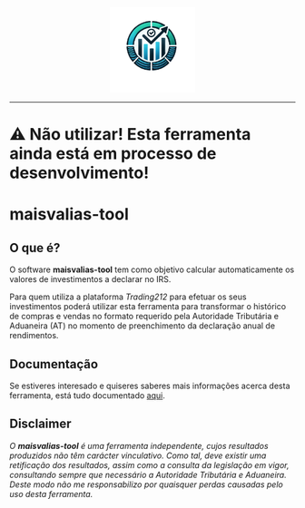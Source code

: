 <p align="center">
    <img src="/assets/images/logo-no-bg.png" height="150" alt="logo">
</p>

---

# ⚠️ **Não utilizar! Esta ferramenta ainda está em processo de desenvolvimento!**

# maisvalias-tool

## O que é?

O software **maisvalias-tool** tem como objetivo calcular automaticamente os valores de investimentos a declarar no IRS.

Para quem utiliza a plataforma _Trading212_ para efetuar os seus investimentos poderá utilizar esta ferramenta para transformar o histórico de compras e vendas no formato requerido pela Autoridade Tributária e Aduaneira (AT) no momento de preenchimento da declaração anual de rendimentos.

## Documentação

Se estiveres interesado e quiseres saberes mais informações acerca desta ferramenta, está tudo documentado [aqui](https://tomas-silva-pt.github.io/maisvalias-tool/docs/intro).

## Disclaimer

_O **maisvalias-tool** é uma ferramenta independente, cujos resultados produzidos não têm carácter vinculativo. Como tal, deve existir uma retificação dos resultados, assim como a consulta da legislação em vigor, consultando sempre que necessário a Autoridade Tributária e Aduaneira.
Deste modo não me responsabilizo por quaisquer perdas causadas pelo uso desta ferramenta._